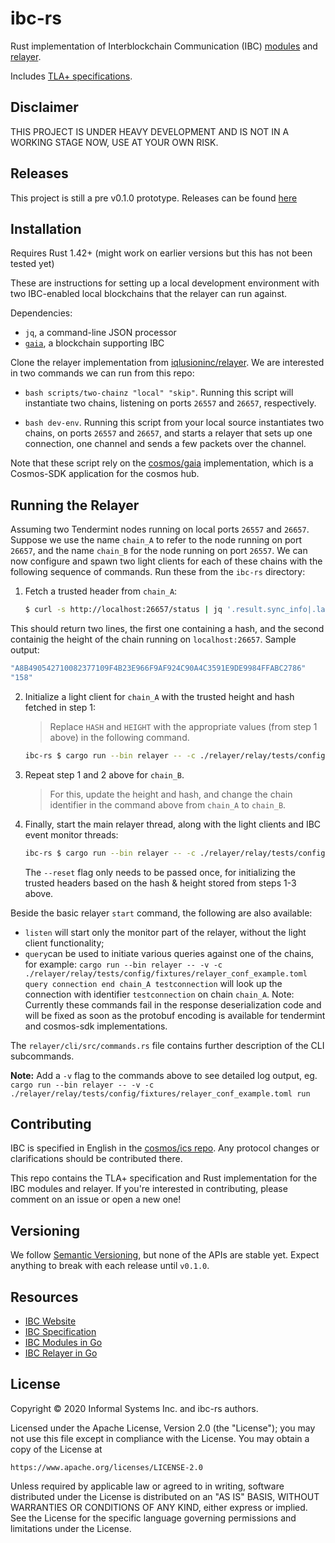 # ibc-rs

Rust implementation of Interblockchain Communication (IBC) 
[modules](/modules) and 
[relayer](/relayer).

Includes [TLA+ specifications](/docs/spec).

## Disclaimer

THIS PROJECT IS UNDER HEAVY DEVELOPMENT AND IS NOT IN A WORKING STAGE NOW, USE AT YOUR OWN RISK.

## Releases

This project is still a pre v0.1.0 prototype. Releases can be found
[here](https://github.com/informalsystems/ibc-rs/releases)

## Installation 

Requires Rust 1.42+ (might work on earlier versions but this has not been tested yet)

These are instructions for setting up a local development environment with two
IBC-enabled local blockchains that the relayer can run against.

Dependencies:

- `jq`, a command-line JSON processor
- [`gaia`](https://github.com/cosmos/gaia), a blockchain supporting IBC 

Clone the relayer implementation from [iqlusioninc/relayer](https://github.com/iqlusioninc/relayer/).
We are interested in two commands we can run from this repo:

- `bash scripts/two-chainz "local" "skip"`. Running this script will instantiate two chains, listening on ports `26557` and `26657`, respectively.


- `bash dev-env`. Running this script from your local source instantiates two chains, on ports `26557` and `26657`, and starts a relayer that sets up one connection, one channel and sends a few packets over the channel.

Note that these script rely on the [cosmos/gaia](https://github.com/cosmos/gaia) implementation, which is a Cosmos-SDK application for the cosmos hub. 

## Running the Relayer

Assuming two Tendermint nodes running on local ports `26557` and `26657`.
Suppose we use the name `chain_A` to refer to the node running on port `26657`, and the name `chain_B` for the node running on port `26557`.
We can now configure and spawn two light clients for each of these chains with the following sequence of commands.
Run these from the `ibc-rs` directory:

1. Fetch a trusted header from `chain_A`:

    ```bash
    $ curl -s http://localhost:26657/status | jq '.result.sync_info|.latest_block_hash,.latest_block_height'
    ```

This should return two lines, the first one containing a hash, and the second containig the height of the chain running on `localhost:26657`.
Sample output:

```bash
"A8B490542710082377109F4B23E966F9AF924C90A4C3591E9DE9984FFABC2786"
"158"
```

2. Initialize a light client for `chain_A` with the trusted height and hash fetched in step 1:
    
    > Replace `HASH` and `HEIGHT` with the appropriate values (from step 1 above) in the following command.

    ```bash
    ibc-rs $ cargo run --bin relayer -- -c ./relayer/relay/tests/config/fixtures/relayer_conf_example.toml light init -x HASH -h HEIGHT chain_A
    ```

3. Repeat step 1 and 2 above for `chain_B`.

    > For this, update the height and hash, and change the chain identifier in the command above from `chain_A` to `chain_B`.

4. Finally, start the main relayer thread, along with the light clients and IBC event monitor threads:

    ```bash
    ibc-rs $ cargo run --bin relayer -- -c ./relayer/relay/tests/config/fixtures/relayer_conf_example.toml start --reset
    ```

    The `--reset` flag only needs to be passed once, for initializing the trusted headers based on the hash & height stored from steps 1-3 above.

Beside the basic relayer `start` command, the following are also available:

- `listen` will start only the monitor part of the relayer, without the light client functionality;
- `query`can be used to initiate various queries against one of the chains, for example: `cargo run --bin relayer -- -v -c ./relayer/relay/tests/config/fixtures/relayer_conf_example.toml query connection end chain_A testconnection` will look up the connection with identifier `testconnection` on chain `chain_A`.
Note: Currently these commands fail in the response deserialization code and will be fixed as soon as  the protobuf encoding is available for tendermint and cosmos-sdk implementations.

The `relayer/cli/src/commands.rs` file contains further description of the CLI subcommands.

**Note:** Add a `-v` flag to the commands above to see detailed log output, eg. `cargo run --bin relayer -- -v -c ./relayer/relay/tests/config/fixtures/relayer_conf_example.toml run`

## Contributing

IBC is specified in English in the [cosmos/ics repo](https://github.com/cosmos/ics). Any
protocol changes or clarifications should be contributed there.

This repo contains the TLA+ specification and Rust implementation for the IBC
modules and relayer. If you're interested in contributing, please comment on an issue or open a new
one!

## Versioning

We follow [Semantic Versioning](), but none of the APIs are stable yet. Expect
anything to break with each release until `v0.1.0`.

## Resources

- [IBC Website](https://cosmos.network/ibc)
- [IBC Specification](https://github.com/cosmos/ics)
- [IBC Modules in Go](https://github.com/cosmos/cosmos-sdk/tree/master/x/ibc)
- [IBC Relayer in Go](https://github.com/iqlusioninc/relayer)

## License

Copyright © 2020 Informal Systems Inc. and ibc-rs authors.

Licensed under the Apache License, Version 2.0 (the "License"); you may not use this file except in compliance with the License. You may obtain a copy of the License at

    https://www.apache.org/licenses/LICENSE-2.0

Unless required by applicable law or agreed to in writing, software distributed under the License is distributed on an "AS IS" BASIS, WITHOUT WARRANTIES OR CONDITIONS OF ANY KIND, either express or implied. See the License for the specific language governing permissions and limitations under the License.
